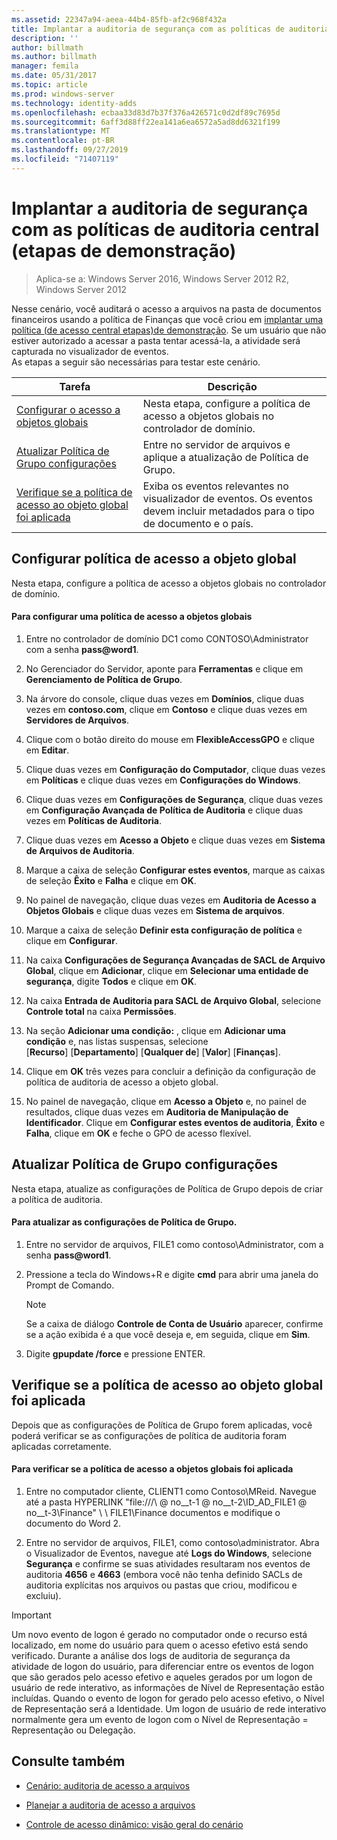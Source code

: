 ```yaml
---
ms.assetid: 22347a94-aeea-44b4-85fb-af2c968f432a
title: Implantar a auditoria de segurança com as políticas de auditoria central (etapas de demonstração)
description: ''
author: billmath
ms.author: billmath
manager: femila
ms.date: 05/31/2017
ms.topic: article
ms.prod: windows-server
ms.technology: identity-adds
ms.openlocfilehash: ecbaa33d83d7b37f376a426571c0d2df89c7695d
ms.sourcegitcommit: 6aff3d88ff22ea141a6ea6572a5ad8dd6321f199
ms.translationtype: MT
ms.contentlocale: pt-BR
ms.lasthandoff: 09/27/2019
ms.locfileid: "71407119"
---
```

# <a name="deploy-security-auditing-with-central-audit-policies-demonstration-steps"></a>Implantar a auditoria de segurança com as políticas de auditoria central (etapas de demonstração)

>Aplica-se a: Windows Server 2016, Windows Server 2012 R2, Windows Server 2012

Nesse cenário, você auditará o acesso a arquivos na pasta de documentos financeiros usando a política de Finanças que você criou em [implantar uma política &#40;de acesso central etapas&#41;de demonstração](Deploy-a-Central-Access-Policy--Demonstration-Steps-.md). Se um usuário que não estiver autorizado a acessar a pasta tentar acessá-la, a atividade será capturada no visualizador de eventos.   
 As etapas a seguir são necessárias para testar este cenário.  
  
|Tarefa|Descrição|  
|--------|---------------|  
|[Configurar o acesso a objetos globais](Deploy-Security-Auditing-with-Central-Audit-Policies--Demonstration-Steps-.md#BKMK_1)|Nesta etapa, configure a política de acesso a objetos globais no controlador de domínio.|  
|[Atualizar Política de Grupo configurações](Deploy-Security-Auditing-with-Central-Audit-Policies--Demonstration-Steps-.md#BKMK_2)|Entre no servidor de arquivos e aplique a atualização de Política de Grupo.|  
|[Verifique se a política de acesso ao objeto global foi aplicada](Deploy-Security-Auditing-with-Central-Audit-Policies--Demonstration-Steps-.md#BKMK_3)|Exiba os eventos relevantes no visualizador de eventos. Os eventos devem incluir metadados para o tipo de documento e o país.|  
  
## <a name="BKMK_1"></a>Configurar política de acesso a objeto global  
Nesta etapa, configure a política de acesso a objetos globais no controlador de domínio.  
  
#### <a name="to-configure-a-global-object-access-policy"></a>Para configurar uma política de acesso a objetos globais  
  
1. Entre no controlador de domínio DC1 como CONTOSO\Administrator com a senha <strong>pass@word1</strong>.  
  
2. No Gerenciador do Servidor, aponte para **Ferramentas** e clique em **Gerenciamento de Política de Grupo**.  
  
3. Na árvore do console, clique duas vezes em **Domínios**, clique duas vezes em **contoso.com**, clique em **Contoso** e clique duas vezes em **Servidores de Arquivos**.  
  
4. Clique com o botão direito do mouse em **FlexibleAccessGPO** e clique em **Editar**.  
  
5. Clique duas vezes em **Configuração do Computador**, clique duas vezes em **Políticas** e clique duas vezes em **Configurações do Windows**.  
  
6. Clique duas vezes em **Configurações de Segurança**, clique duas vezes em **Configuração Avançada de Política de Auditoria** e clique duas vezes em **Políticas de Auditoria**.  
  
7. Clique duas vezes em **Acesso a Objeto** e clique duas vezes em **Sistema de Arquivos de Auditoria**.  
  
8. Marque a caixa de seleção **Configurar estes eventos**, marque as caixas de seleção **Êxito** e **Falha** e clique em **OK**.  
  
9. No painel de navegação, clique duas vezes em **Auditoria de Acesso a Objetos Globais** e clique duas vezes em **Sistema de arquivos**.  
  
10. Marque a caixa de seleção **Definir esta configuração de política** e clique em **Configurar**.  
  
11. Na caixa **Configurações de Segurança Avançadas de SACL de Arquivo Global**, clique em **Adicionar**, clique em **Selecionar uma entidade de segurança**, digite **Todos** e clique em **OK**.  
  
12. Na caixa **Entrada de Auditoria para SACL de Arquivo Global**, selecione **Controle total** na caixa **Permissões**.  
  
13. Na seção **Adicionar uma condição:** , clique em **Adicionar uma condição** e, nas listas suspensas, selecione   
    [**Recurso**] [**Departamento**] [**Qualquer de**] [**Valor**] [**Finanças**].  
  
14. Clique em **OK** três vezes para concluir a definição da configuração de política de auditoria de acesso a objeto global.  
  
15. No painel de navegação, clique em **Acesso a Objeto** e, no painel de resultados, clique duas vezes em **Auditoria de Manipulação de Identificador**. Clique em **Configurar estes eventos de auditoria**, **Êxito** e **Falha**, clique em **OK** e feche o GPO de acesso flexível.  
  
## <a name="BKMK_2"></a>Atualizar Política de Grupo configurações  
Nesta etapa, atualize as configurações de Política de Grupo depois de criar a política de auditoria.  
  
#### <a name="to-update-group-policy-settings"></a>Para atualizar as configurações de Política de Grupo.  
  
1. Entre no servidor de arquivos, FILE1 como contoso\Administrator, com a senha <strong>pass@word1</strong>.  
  
2. Pressione a tecla do Windows+R e digite **cmd** para abrir uma janela do Prompt de Comando.  
  
   > [!NOTE]  
   > Se a caixa de diálogo **Controle de Conta de Usuário** aparecer, confirme se a ação exibida é a que você deseja e, em seguida, clique em **Sim**.  
  
3. Digite **gpupdate /force** e pressione ENTER.  
  
## <a name="BKMK_3"></a>Verifique se a política de acesso ao objeto global foi aplicada  
Depois que as configurações de Política de Grupo forem aplicadas, você poderá verificar se as configurações de política de auditoria foram aplicadas corretamente.  
  
#### <a name="to-verify-that-the-global-object-access-policy-has-been-applied"></a>Para verificar se a política de acesso a objetos globais foi aplicada  
  
1.  Entre no computador cliente, CLIENT1 como Contoso\MReid. Navegue até a pasta HYPERLINK "file:///\\ @ no__t-1 @ no__t-2\ID_AD_FILE1 @ no__t-3\Finance" \\ \ FILE1\Finance documentos e modifique o documento do Word 2.  
  
2.  Entre no servidor de arquivos, FILE1, como contoso\administrator. Abra o Visualizador de Eventos, navegue até **Logs do Windows**, selecione **Segurança** e confirme se suas atividades resultaram nos eventos de auditoria **4656** e **4663** (embora você não tenha definido SACLs de auditoria explícitas nos arquivos ou pastas que criou, modificou e excluiu).  
  
> [!IMPORTANT]  
> Um novo evento de logon é gerado no computador onde o recurso está localizado, em nome do usuário para quem o acesso efetivo está sendo verificado. Durante a análise dos logs de auditoria de segurança da atividade de logon do usuário, para diferenciar entre os eventos de logon que são gerados pelo acesso efetivo e aqueles gerados por um logon de usuário de rede interativo, as informações de Nível de Representação estão incluídas. Quando o evento de logon for gerado pelo acesso efetivo, o Nível de Representação será a Identidade. Um logon de usuário de rede interativo normalmente gera um evento de logon com o Nível de Representação = Representação ou Delegação.  
  
## <a name="BKMK_Links"></a>Consulte também  
  
-   [Cenário: auditoria de acesso a arquivos](Scenario--File-Access-Auditing.md)  
  
-   [Planejar a auditoria de acesso a arquivos](Plan-for-File-Access-Auditing.md)  
  
-   [Controle de acesso dinâmico: visão geral do cenário](Dynamic-Access-Control--Scenario-Overview.md)  
  

